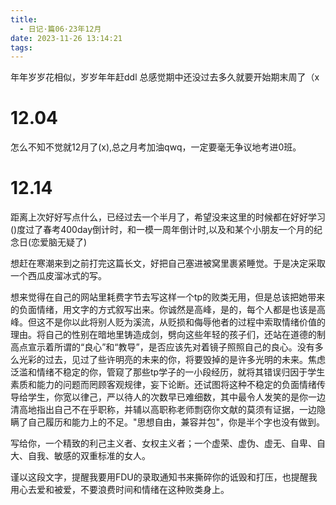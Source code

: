 ```yaml
---
title:
  - 日记·篇06·23年12月
date: 2023-11-26 13:14:21
tags:
---
```

年年岁岁花相似，岁岁年年赶ddl
总感觉期中还没过去多久就要开始期末周了（x
<!--more-->
<h1>12.04</h1>
<p>怎么不知不觉就12月了(x),总之月考加油qwq，一定要毫无争议地考进0班。<p>
<h1>12.14</h1>
<p>距离上次好好写点什么，已经过去一个半月了，希望没来这里的时候都在好好学习()度过了春考400day倒计时，和一模一周年倒计时,以及和某个小朋友一个月的纪念日(恋爱脑无疑了)<p>
<p>想赶在寒潮来到之前打完这篇长文，好把自己塞进被窝里裹紧睡觉。于是决定采取一个西瓜皮溜冰式的写。<p>
<p>想来觉得在自己的网站里耗费字节去写这样一个tp的败类无用，但是总该把她带来的负面情绪，用文字的方式叙写出来。你诚然是高峰，是的，每个人都是也该是高峰。但这不是你以此将别人贬为溪流，从贬损和侮辱他者的过程中索取情绪价值的理由。将自己的性别在暗地里铸造成剑，劈向这些年轻的孩子们，还站在道德的制高点宣示着所谓的“良心”和“教导”，是否应该先对着镜子照照自己的良心。没有多么光彩的过去，见过了些许明亮的未来的你，将要毁掉的是许多光明的未来。焦虑泛滥和情绪不稳定的你，管窥了那些tp学子的一小段经历，就将其错误归因于学生素质和能力的问题而罔顾客观规律，妄下论断。还试图将这种不稳定的负面情绪传导给学生，你宽以律己，严以待人的次数早已难细数，其中最令人发笑的是你一边清高地指出自己不在乎职称，并辅以高职称老师剽窃你文献的莫须有证据，一边隐瞒了自己履历和能力上的不足。"思想自由，兼容并包"，你是半个字也没有做到。
<p>写给你，一个精致的利己主义者、女权主义者；一个虚荣、虚伪、虚无、自卑、自大、自我、敏感的双重标准的女人。<p>
<p>谨以这段文字，提醒我要用FDU的录取通知书来撕碎你的诋毁和打压，也提醒我用心去爱和被爱，不要浪费时间和情绪在这种败类身上。<p>

